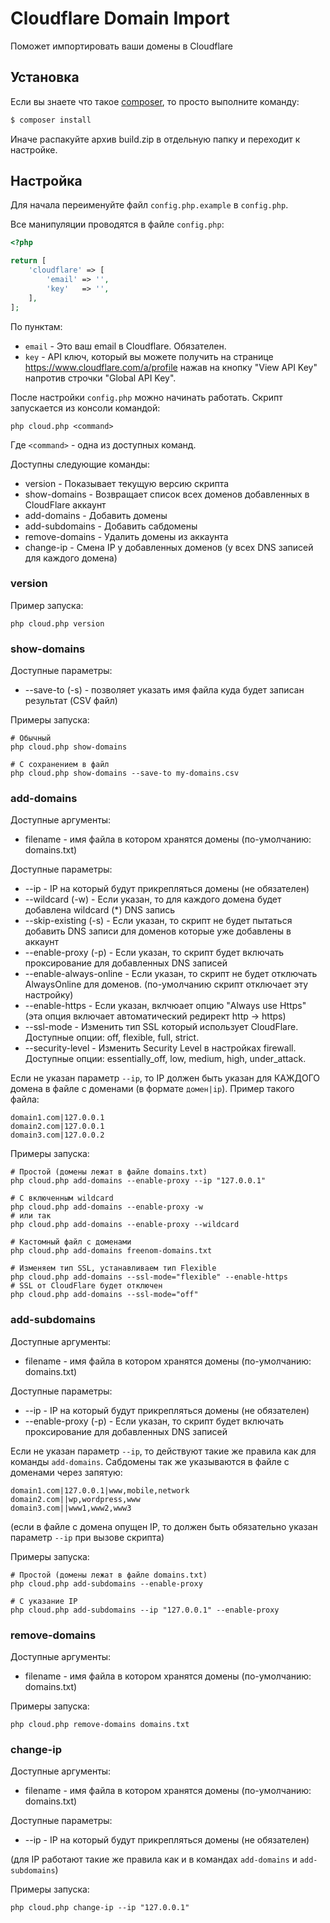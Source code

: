 Cloudflare Domain Import
=
Поможет импортировать ваши домены в Cloudflare

Установка
--
Если вы знаете что такое [composer](http://getcomposer.org), то просто выполните команду:
```bash
$ composer install
```
Иначе распакуйте архив build.zip в отдельную папку и переходит к настройке.

Настройка
--
Для начала переименуйте файл `config.php.example` в `config.php`.

Все манипуляции проводятся в файле `config.php`:
```php
<?php

return [
    'cloudflare' => [
        'email' => '',
        'key'   => '',
    ],
];
```

По пунктам:
- `email` - Это ваш email в Cloudflare. Обязателен.
- `key` - API ключ, который вы можете получить на странице https://www.cloudflare.com/a/profile нажав на кнопку "View API Key" напротив строчки "Global API Key".

После настройки `config.php` можно начинать работать.
Скрипт запускается из консоли командой:
```
php cloud.php <command>
```

Где `<command>` - одна из доступных команд.

Доступны следующие команды:
- version - Показывает текущую версию скрипта
- show-domains - Возвращает список всех доменов добавленных в CloudFlare аккаунт
- add-domains - Добавить домены
- add-subdomains - Добавить сабдомены
- remove-domains - Удалить домены из аккаунта
- change-ip - Смена IP у добавленных доменов (у всех DNS записей для каждого домена)

### version
Пример запуска:
```
php cloud.php version
```

### show-domains
Доступные параметры:
- --save-to (-s) - позволяет указать имя файла куда будет записан результат (CSV файл)

Примеры запуска:
```
# Обычный
php cloud.php show-domains

# С сохранением в файл
php cloud.php show-domains --save-to my-domains.csv
```
### add-domains
Доступные аргументы:
- filename - имя файла в котором хранятся домены (по-умолчанию: domains.txt)

Доступные параметры:
- --ip - IP на который будут прикрепляться домены (не обязателен)
- --wildcard (-w) - Если указан, то для каждого домена будет добавлена wildcard (*) DNS запись
- --skip-existing (-s) - Если указан, то скрипт не будет пытаться добавить DNS записи для доменов которые уже добавлены в аккаунт
- --enable-proxy (-p) - Если указан, то скрипт будет включать проксирование для добавленных DNS записей
- --enable-always-online - Если указан, то скрипт не будет отключать AlwaysOnline для доменов. (по-умолчанию скрипт отключает эту настройку)
- --enable-https - Если указан, вклчюает опцию "Always use Https" (эта опция включает автоматический редирект http -> https)
- --ssl-mode - Изменить тип SSL который использует CloudFlare. Доступные опции: off, flexible, full, strict. 
- --security-level - Изменить Security Level в настройках firewall. Доступные опции: essentially_off, low, medium, high, under_attack. 

Если не указан параметр `--ip`, то IP должен быть указан для КАЖДОГО домена в файле с доменами (в формате `домен|ip`).
Пример такого файла:
```
domain1.com|127.0.0.1
domain2.com|127.0.0.1
domain3.com|127.0.0.2
```

Примеры запуска:
```
# Простой (домены лежат в файле domains.txt)
php cloud.php add-domains --enable-proxy --ip "127.0.0.1"

# С включенным wildcard
php cloud.php add-domains --enable-proxy -w
# или так
php cloud.php add-domains --enable-proxy --wildcard

# Кастомный файл с доменами
php cloud.php add-domains freenom-domains.txt 

# Изменяем тип SSL, устанавливаем тип Flexible
php cloud.php add-domains --ssl-mode="flexible" --enable-https
# SSL от CloudFlare будет отключен
php cloud.php add-domains --ssl-mode="off"
``` 

### add-subdomains
Доступные аргументы:
- filename - имя файла в котором хранятся домены (по-умолчанию: domains.txt)

Доступные параметры:
- --ip - IP на который будут прикрепляться домены (не обязателен)
- --enable-proxy (-p) - Если указан, то скрипт будет включать проксирование для добавленных DNS записей

Если не указан параметр `--ip`, то действуют такие же правила как для команды `add-domains`.
Сабдомены так же указываются в файле с доменами через запятую:
```
domain1.com|127.0.0.1|www,mobile,network
domain2.com||wp,wordpress,www
domain3.com||www1,www2,www3
```

(если в файле с домена опущен IP, то должен быть обязательно указан параметр `--ip` при вызове скрипта)

Примеры запуска:
```
# Простой (домены лежат в файле domains.txt)
php cloud.php add-subdomains --enable-proxy

# С указание IP
php cloud.php add-subdomains --ip "127.0.0.1" --enable-proxy
``` 

### remove-domains
Доступные аргументы:
- filename - имя файла в котором хранятся домены (по-умолчанию: domains.txt)

Примеры запуска:
```
php cloud.php remove-domains domains.txt
```

### change-ip
Доступные аргументы:
- filename - имя файла в котором хранятся домены (по-умолчанию: domains.txt)

Доступные параметры:
- --ip - IP на который будут прикрепляться домены (не обязателен)

(для IP работают такие же правила как и в командах `add-domains` и `add-subdomains`)

Примеры запуска:
```
php cloud.php change-ip --ip "127.0.0.1"
```

